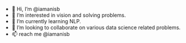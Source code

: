 - 👋 Hi, I’m @iamanisb
- 👀 I’m interested in vision and solving problems.
- 🌱 I’m currently learning NLP.
- 💞️ I’m looking to collaborate on various data science related problems.
- 📫 reach me @iamanisb

<!---
iamanisb/iamanisb is a ✨ special ✨ repository because its `README.md` (this file) appears on your GitHub profile.
You can click the Preview link to take a look at your changes.
--->

